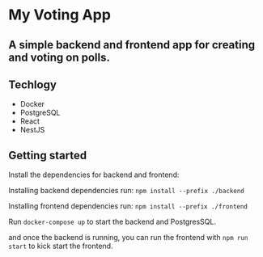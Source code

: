 # My Voting App

## A simple backend and frontend app for creating and voting on polls.

## Techlogy
- Docker
- PostgreSQL
- React
- NestJS

## Getting started

Install the dependencies for backend and frontend:

Installing backend dependencies run: `npm install --prefix ./backend`

Installing frontend dependencies run: `npm install --prefix ./frontend`

Run ```docker-compose up``` to start the backend and PostgresSQL.

and once the backend is running, you can run the frontend with ```npm run start``` to kick start the frontend.